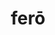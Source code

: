 ---
title: ferō
meaning: to bring
ch: seventeen
pos: verb
inf: ferre
conjugation: irregular
derivative: reference
---